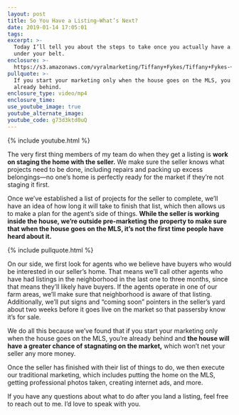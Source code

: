 ```yaml
---
layout: post
title: So You Have a Listing—What’s Next?
date: 2019-01-14 17:05:01
tags:
excerpt: >-
  Today I’ll tell you about the steps to take once you actually have a listing
  under your belt.
enclosure: >-
  https://s3.amazonaws.com/vyralmarketing/Tiffany+Fykes/Tiffany+Fykes-+The+Steps+to+Take+After+Getting+a+Listing.mp4
pullquote: >-
  If you start your marketing only when the house goes on the MLS, you’re
  already behind.
enclosure_type: video/mp4
enclosure_time:
use_youtube_image: true
youtube_alternate_image:
youtube_code: g73d3ktd0uQ
---
```


{% include youtube.html %}

The very first thing members of my team do when they get a listing is **work on staging the home with the seller.** We make sure the seller knows what projects need to be done, including repairs and packing up excess belongings—no one’s home is perfectly ready for the market if they’re not staging it first.

Once we’ve established a list of projects for the seller to complete, we’ll have an idea of how long it will take to finish that list, which then allows us to make a plan for the agent’s side of things. **While the seller is working inside the house, we’re outside pre-marketing the property to make sure that when the house goes on the MLS, it’s not the first time people have heard about it.**

{% include pullquote.html %}

On our side, we first look for agents who we believe have buyers who would be interested in our seller’s home. That means we’ll call other agents who have had listings in the neighborhood in the last one to three months, since that means they’ll likely have buyers. If the agents operate in one of our farm areas, we’ll make sure that neighborhood is aware of that listing. Additionally, we’ll put signs and “coming soon” pointers in the seller’s yard about two weeks before it goes live on the market so that passersby know it’s for sale.

We do all this because we’ve found that if you start your marketing only when the house goes on the MLS, you’re already behind and **the house will have a greater chance of stagnating on the market,** which won’t net your seller any more money.

Once the seller has finished with their list of things to do, we then execute our traditional marketing, which includes putting the home on the MLS, getting professional photos taken, creating internet ads, and more.

If you have any questions about what to do after you land a listing, feel free to reach out to me. I’d love to speak with you.
